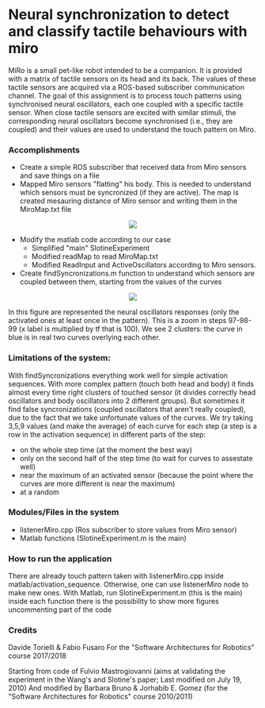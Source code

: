 # Neural synchronization to detect and classify tactile behaviours with miro

MiRo is a small pet-like robot intended to be a companion. It is provided with a matrix	of tactile sensors on its head and its back. 
The values of these tactile sensors are acquired via a ROS-based subscriber communication	channel. The goal of this	assignment is to process touch patterns	using synchronised neural oscillators, each	one	coupled	with a specific tactile sensor.
When close tactile sensors are excited with	similar	stimuli, the corresponding neural oscillators become synchronised (i.e., they are	coupled) and their values are used to understand the touch pattern on Miro.

### Accomplishments
- Create a simple ROS subscriber that received data from Miro sensors and save things on a file
- Mapped Miro sensors "flatting" his body. This is needed to understand which sensors must be syncronized (if they are active). The map is created mesauring distance of Miro sensor and writing them in the MiroMap.txt file
<p align="center"> 
<img src="https://user-images.githubusercontent.com/26459008/36801857-7e9bd47a-1cb3-11e8-9eb3-f716f2d8bddf.jpg">
</p>

- Modify the matlab code according to our case 
  - Simplified "main" SlotineExperiment
  - Modified readMap to read MiroMap.txt
  - Modified ReadInput and ActiveOscillators according to Miro sensors.
- Create findSyncronizations.m function to understand which sensors are coupled between them, starting from the values of the curves
<p align="center"> 
<img src="https://user-images.githubusercontent.com/26459008/36801866-85a66ad2-1cb3-11e8-9d2b-1360bafdfa0b.jpg">
</p>
In this figure are represented the neural oscillators responses (only the activated ones at least once in the pattern).
This is a zoom in steps 97-98-99 (x label is multiplied by tf that is 100). We see 2 clusters: the curve in blue is in real two curves overlying each other.




### Limitations of the system:
With findSyncronizations everything work well for simple activation sequences.
With more complex pattern (touch both head and body) it finds almost every time right clusters of touched sensor (it divides 		correctly head oscillators and body oscillators into 2 different groups). But sometimes it find false syncronizations (coupled 		oscillators that aren't really coupled), due to the fact that we take unfortunate values of the curves.
We try taking 3,5,9 values (and make the average) of each curve for each step (a step is a row in the activation sequence) in 		different parts of the step:
- on the whole step time (at the moment the best way)
- only on the second half of the step time (to wait for curves to assestate well)
- near the maximum of an activated sensor (because the point where the curves are more different is near the maximum)
- at a random 
 

### Modules/Files in the system
- listenerMiro.cpp (Ros subscriber to store values from Miro sensor)
- Matlab functions (SlotineExperiment.m is the main)

 
### How to run the application
There are already touch pattern taken with listenerMiro.cpp inside matlab/activation_sequence. Otherwise, one can use listenerMiro node to make new ones.
With Matlab, run SlotineExperiment.m (this is the main) inside each function there is the possibility to show more figures uncommenting part of the code


### Credits 
Davide Torielli & Fabio Fusaro For the "Software Architectures for Robotics" course 2017/2018

Starting from code of Fulvio Mastrogiovanni (aims at validating the experiment in the Wang's and Slotine's paper; Last modified on July 19, 2010)
And modified by Barbara Bruno & Jorhabib E. Gomez (for the "Software Architectures for Robotics" course 2010/2011)
